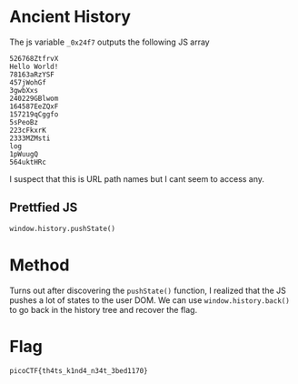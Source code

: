 # Ancient History
The js variable `_0x24f7` outputs the following JS array
```
526768ZtfrvX
Hello World!
78163aRzYSF
457jWohGf
3gwbXxs
240229GBlwom
164587EeZQxF
157219qCggfo
5sPeoBz
223cFkxrK
2333MZMsti
log
1pWuugQ
564uktHRc
```

I suspect that this is URL path names but I cant seem to access any.

## Prettfied JS

```html
window.history.pushState()
```
# Method
Turns out after discovering the `pushState()` function, I realized that the JS pushes a lot of states to the user DOM. We can use `window.history.back()` to go back in the history tree and recover the flag.
# Flag
```
picoCTF{th4ts_k1nd4_n34t_3bed1170}
```
